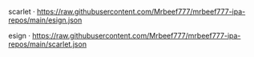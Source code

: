 scarlet 
· https://raw.githubusercontent.com/Mrbeef777/mrbeef777-ipa-repos/main/esign.json

esign 
· https://raw.githubusercontent.com/Mrbeef777/mrbeef777-ipa-repos/main/scarlet.json
